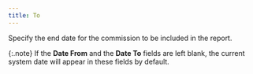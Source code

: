 ```yaml
---
title: To
---
```



Specify the end date for the commission to be included in the report.


{:.note}
If the **Date From** and the **Date To** fields are left blank, the current  system date will appear in these fields by default.

